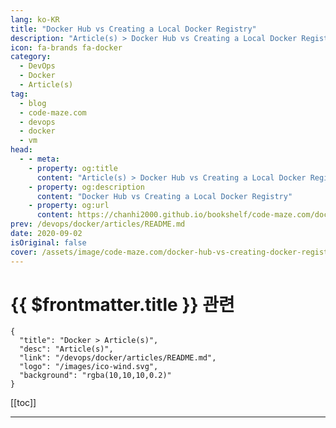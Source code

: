 ```yaml
---
lang: ko-KR
title: "Docker Hub vs Creating a Local Docker Registry"
description: "Article(s) > Docker Hub vs Creating a Local Docker Registry"
icon: fa-brands fa-docker
category: 
  - DevOps
  - Docker
  - Article(s)
tag: 
  - blog
  - code-maze.com
  - devops
  - docker
  - vm
head:  
  - - meta:
    - property: og:title
      content: "Article(s) > Docker Hub vs Creating a Local Docker Registry"
    - property: og:description
      content: "Docker Hub vs Creating a Local Docker Registry"
    - property: og:url
      content: https://chanhi2000.github.io/bookshelf/code-maze.com/docker-hub-vs-creating-docker-registry.html
prev: /devops/docker/articles/README.md
date: 2020-09-02
isOriginal: false
cover: /assets/image/code-maze.com/docker-hub-vs-creating-docker-registry/banner.png
---
```


# {{ $frontmatter.title }} 관련

```component VPCard
{
  "title": "Docker > Article(s)",
  "desc": "Article(s)",
  "link": "/devops/docker/articles/README.md",
  "logo": "/images/ico-wind.svg",
  "background": "rgba(10,10,10,0.2)"
}
```

[[toc]]

---

<SiteInfo
  name="Docker Hub vs Creating a Local Docker Registry"
  desc="In this part, we are going to learn the difference between a Docker registry and a Docker repository and how to persist the changes we made to our images."
  url="https://code-maze.com/docker-hub-vs-creating-docker-registry/"
  logo="/assets/image/code-maze.com/favicon.png"
  preview="/assets/image/code-maze.com/docker-hub-vs-creating-docker-registry/banner.png"/>

<!-- TODO: 작성 -->
